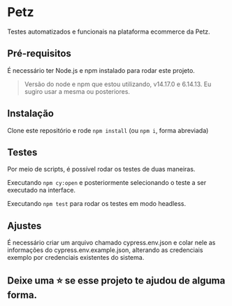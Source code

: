 # Petz

Testes automatizados e funcionais na plataforma ecommerce da Petz.

## Pré-requisitos

É necessário ter Node.js e npm instalado para rodar este projeto.

> Versão do node e npm que estou utilizando, v14.17.0 e 6.14.13. Eu sugiro usar a mesma ou posteriores.

## Instalação

Clone este repositório e rode `npm install` (ou `npm i`, forma abreviada)

## Testes

Por meio de scripts, é possível rodar os testes de duas maneiras.

Executando `npm cy:open` e posteriormente selecionando o teste a ser executado na interface.

Executando `npm test` para rodar os testes em modo headless.

## Ajustes

É necessário criar um arquivo chamado cypress.env.json e colar nele as informações do cypress.env.example.json, alterando as credenciais exemplo por credenciais existentes do sistema.

## Deixe uma ⭐ se esse projeto te ajudou de alguma forma.
